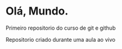 # Olá, Mundo.
 Primeiro repositorio do curso de git e github

 Repositorio criado durante uma aula ao vivo
